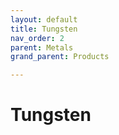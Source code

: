 ```yaml
---
layout: default
title: Tungsten
nav_order: 2
parent: Metals
grand_parent: Products

---
```


# Tungsten
